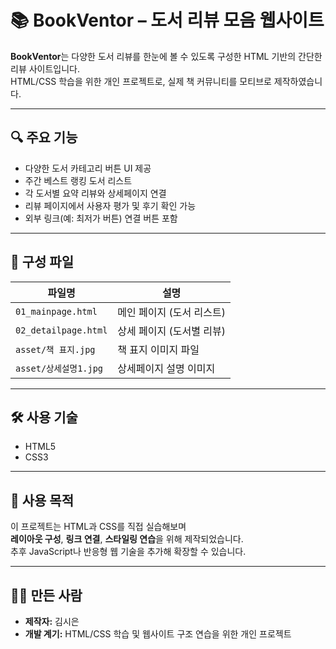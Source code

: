 # 📚 BookVentor – 도서 리뷰 모음 웹사이트

**BookVentor**는 다양한 도서 리뷰를 한눈에 볼 수 있도록 구성한 HTML 기반의 간단한 리뷰 사이트입니다.  
HTML/CSS 학습을 위한 개인 프로젝트로, 실제 책 커뮤니티를 모티브로 제작하였습니다.

---

## 🔍 주요 기능

- 다양한 도서 카테고리 버튼 UI 제공
- 주간 베스트 랭킹 도서 리스트
- 각 도서별 요약 리뷰와 상세페이지 연결
- 리뷰 페이지에서 사용자 평가 및 후기 확인 가능
- 외부 링크(예: 최저가 버튼) 연결 버튼 포함

---

## 📁 구성 파일

| 파일명                | 설명                      |
| --------------------- | ------------------------- |
| `01_mainpage.html`    | 메인 페이지 (도서 리스트) |
| `02_detailpage.html`  | 상세 페이지 (도서별 리뷰) |
| `asset/책 표지.jpg`   | 책 표지 이미지 파일       |
| `asset/상세설명1.jpg` | 상세페이지 설명 이미지    |

---

## 🛠️ 사용 기술

- HTML5
- CSS3

---

## 📝 사용 목적

이 프로젝트는 HTML과 CSS를 직접 실습해보며  
**레이아웃 구성**, **링크 연결**, **스타일링 연습**을 위해 제작되었습니다.  
추후 JavaScript나 반응형 웹 기술을 추가해 확장할 수 있습니다.

---

## 🙋‍♀️ 만든 사람

- **제작자:** 김시은
- **개발 계기:** HTML/CSS 학습 및 웹사이트 구조 연습을 위한 개인 프로젝트

